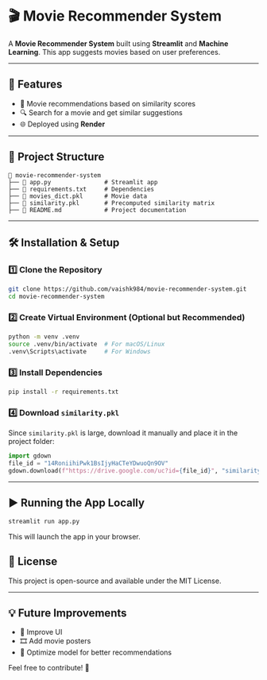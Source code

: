# 🎬 Movie Recommender System

A **Movie Recommender System** built using **Streamlit** and **Machine Learning**. This app suggests movies based on user preferences.

---

## 🚀 Features
- 📌 Movie recommendations based on similarity scores
- 🔍 Search for a movie and get similar suggestions
- 🌐 Deployed using **Render**

---

## 📂 Project Structure
```
📁 movie-recommender-system
├── 📄 app.py               # Streamlit app
├── 📄 requirements.txt     # Dependencies
├── 📄 movies_dict.pkl      # Movie data
├── 📄 similarity.pkl       # Precomputed similarity matrix
├── 📄 README.md            # Project documentation
```

---

## 🛠 Installation & Setup
### 1️⃣ Clone the Repository
```sh
git clone https://github.com/vaishk984/movie-recommender-system.git
cd movie-recommender-system
```

### 2️⃣ Create Virtual Environment (Optional but Recommended)
```sh
python -m venv .venv
source .venv/bin/activate  # For macOS/Linux
.venv\Scripts\activate     # For Windows
```

### 3️⃣ Install Dependencies
```sh
pip install -r requirements.txt
```

### 4️⃣ Download `similarity.pkl`
Since `similarity.pkl` is large, download it manually and place it in the project folder:

```python
import gdown
file_id = "14RoniihiPwk1BsIjyHaCTeYDwuoQn9OV"
gdown.download(f"https://drive.google.com/uc?id={file_id}", "similarity.pkl", quiet=False)
```

---

## ▶️ Running the App Locally
```sh
streamlit run app.py
```

This will launch the app in your browser.

## 📜 License
This project is open-source and available under the MIT License.

---

## 💡 Future Improvements
- 🎨 Improve UI
- 🎞️ Add movie posters
- 🚀 Optimize model for better recommendations

Feel free to contribute! 🎉

